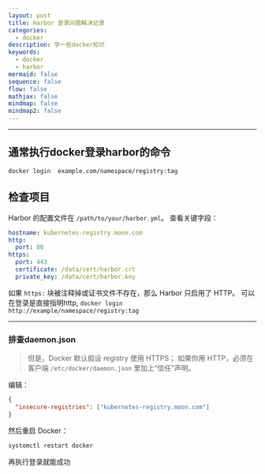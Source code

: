 ```yaml
---
layout: post
title: Harbor 登录问题解决记录
categories:
  - docker
description: 学一些docker知识
keywords:  
  - docker
  - harbor
mermaid: false
sequence: false
flow: false
mathjax: false
mindmap: false
mindmap2: false
---
```



---

## 通常执行docker登录harbor的命令


```
docker login  example.com/namespace/registry:tag
```


## 检查项目

Harbor 的配置文件在 `/path/to/your/harbor.yml`。
查看关键字段：

```yaml
hostname: kubernetes-registry.moon.com
http:
  port: 80
https:
  port: 443
  certificate: /data/cert/harbor.crt
  private_key: /data/cert/harbor.key
```

如果 `https:` 块被注释掉或证书文件不存在，那么 Harbor 只启用了 HTTP。
可以在登录是直接指明http, `docker login  http://example/namespace/registry:tag`

---

### 排查daemon.json

> 但是，Docker 默认假设 registry 使用 HTTPS；
> 如果你用 HTTP，必须在客户端 `/etc/docker/daemon.json` 里加上“信任”声明。

编辑：

```json
{
  "insecure-registries": ["kubernetes-registry.moon.com"]
}
```

然后重启 Docker：

```bash
systemctl restart docker
```

再执行登录就能成功
